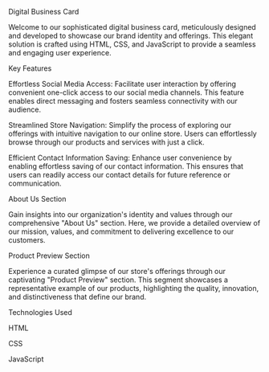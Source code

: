 Digital Business Card

Welcome to our sophisticated digital business card, meticulously designed and developed to showcase our brand identity and offerings. This elegant solution is crafted using HTML, CSS, and JavaScript to provide a seamless and engaging user experience.

Key Features

Effortless Social Media Access: Facilitate user interaction by offering convenient one-click access to our social media channels. This feature enables direct messaging and fosters seamless connectivity with our audience.


Streamlined Store Navigation: Simplify the process of exploring our offerings with intuitive navigation to our online store. Users can effortlessly browse through our products and services with just a click.


Efficient Contact Information Saving: Enhance user convenience by enabling effortless saving of our contact information. This ensures that users can readily access our contact details for future reference or communication.


About Us Section

Gain insights into our organization's identity and values through our comprehensive "About Us" section. Here, we provide a detailed overview of our mission, values, and commitment to delivering excellence to our customers.

Product Preview Section

Experience a curated glimpse of our store's offerings through our captivating "Product Preview" section. This segment showcases a representative example of our products, highlighting the quality, innovation, and distinctiveness that define our brand.

Technologies Used

HTML

CSS

JavaScript
